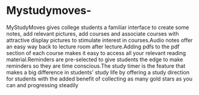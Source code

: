 # Mystudymoves-
MyStudyMoves gives college students a familiar interface to create some notes, add relevant pictures, add courses and associate courses with attractive display pictures to stimulate interest in courses.Audio notes offer an easy way back to lecture room after lecture.Adding pdfs to the pdf section of each course makes it easy to access all your relevant reading material.Reminders are pre-selected to give students the edge to make reminders so they are time conscious.The study timer is the feature that makes a big difference in students' study life by offering a study direction for students with the added benefit of collecting as many gold stars as you can and progressing steadily
